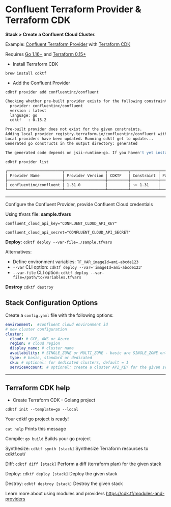 # Confluent Terraform Provider & Terraform CDK

**Stack > Create a Confluent Cloud Cluster.**

Example: [Confluent Terraform Provider](https://registry.terraform.io/providers/confluentinc/confluent/latest/docs) with [Terraform CDK](https://developer.hashicorp.com/terraform/cdktf)

Requires [Go 1.16+](https://golang.org/doc/install) and [Terraform 0.15+](https://www.terraform.io/downloads.html)

- Install Terraform CDK

`brew install cdktf`

- Add the Confluent Provider

`cdktf provider add confluentinc/confluent`

```sh
Checking whether pre-built provider exists for the following constraints:
  provider: confluentinc/confluent
  version : latest
  language: go
  cdktf   : 0.15.2

Pre-built provider does not exist for the given constraints.
Adding local provider registry.terraform.io/confluentinc/confluent with version constraint undefined to cdktf.json
Local providers have been updated. Running cdktf get to update...
Generated go constructs in the output directory: generated

The generated code depends on jsii-runtime-go. If you haven't yet installed it, you can run go mod tidy to automatically install it.
```

`cdktf provider list`

```sh
┌────────────────────────┬──────────────────┬─────────┬────────────┬──────────────────────────────────────────────────┬─────────────────┐
│ Provider Name          │ Provider Version │ CDKTF   │ Constraint │ Package Name                                     │ Package Version │
├────────────────────────┼──────────────────┼─────────┼────────────┼──────────────────────────────────────────────────┼─────────────────┤
│ confluentinc/confluent │ 1.31.0           │         │ ~> 1.31    │                                                  │                 │
└────────────────────────┴──────────────────┴─────────┴────────────┴──────────────────────────────────────────────────┴─────────────────┘
```

---

Configure the Confluent Provider, provide Confluent Cloud credentials

Using tfvars file:  **sample.tfvars**

```hcl
confluent_cloud_api_key="CONFLUENT_CLOUD_API_KEY" 

confluent_cloud_api_secret="CONFLUENT_CLOUD_API_SECRET"
```

**Deploy:** `cdktf deploy --var-file=./sample.tfvars` 

Alternatives:

- Define environment variables: `TF_VAR_imageId=ami-abcde123`
- `--var` CLI option: `cdktf deploy --var='imageId=ami-abcde123'`
- `--var-file` CLI option: `cdktf deploy --var-file=/path/to/variables.tfvars`


**Destroy** `cdktf destroy`

## Stack Configuration Options

Create a `config.yaml` file with the following options:

```yaml
environment:  #confluent cloud environment id
# new cluster configuration
cluster: 
  cloud: # GCP, AWS or Azure
  region: # cloud region
  display_name: # cluster name
  availability: # SINGLE_ZONE or MULTI_ZONE - basic are SINGLE_ZONE only. 
  type: # basic, standard or dedicated
  cku: # optional: for dedicated clusters, default = 1
  serviceAccount: # optional: create a cluster API_KEY for the given service account name.
```

---

## Terraform CDK help

- Create Terraform CDK - Golang project

`cdktf init --template=go --local`

Your cdktf go project is ready!

  `cat help`                Prints this message

  Compile:
    `go build`              Builds your go project

  Synthesize:
    `cdktf synth [stack]`   Synthesize Terraform resources to cdktf.out/

  Diff:
    `cdktf diff [stack]`    Perform a diff (terraform plan) for the given stack

  Deploy:
    `cdktf deploy [stack]`  Deploy the given stack

  Destroy:
    `cdktf destroy [stack]` Destroy the given stack

  Learn more about using modules and providers <https://cdk.tf/modules-and-providers>
